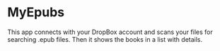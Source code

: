 # MyEpubs
This app connects with your DropBox account and scans your files for searching .epub files.
Then it shows the books in a list with details.

